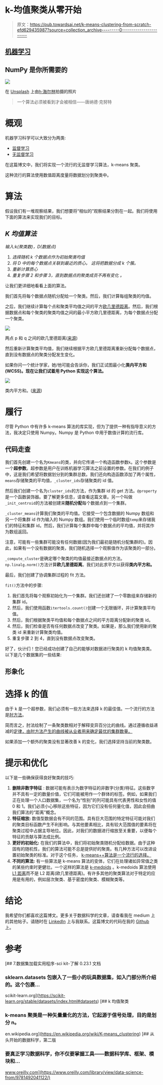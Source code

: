 # k-均值聚类从零开始

> 原文：<https://pub.towardsai.net/k-means-clustering-from-scratch-efd629435987?source=collection_archive---------0----------------------->

## [机器学习](https://towardsai.net/p/category/machine-learning)

## NumPy 是你所需要的

![](img/d74b74c6a1d4d8ae6002c9f916c3cc9c.png)

在 [Unsplash](https://unsplash.com?utm_source=medium&utm_medium=referral) 上由[h·海尔林](https://unsplash.com/@heyerlein?utm_source=medium&utm_medium=referral)拍摄的照片

> 一个算法必须被看到才会被相信——唐纳德·克努特

# 概观

机器学习科学可以大致分为两类:

*   [监督学习](https://en.wikipedia.org/wiki/Supervised_learning)
*   [无监督学习](https://en.wikipedia.org/wiki/Unsupervised_learning)

在这篇博文中，我们将实现一个流行的无监督学习算法，k-means 聚类。

这种流行的算法使用数值距离度量将数据划分到聚类中。

# 算法

假设我们有一堆观察结果，我们想要将“相似的”观察结果分割在一起。我们将使用下面的算法来实现我们的目标。

## *K 均值算法*

*输入:k(聚类数)，D(数据点)*

1.  *选择随机 k 个数据点作为初始聚类均值*
2.  *将 D 中的每个数据点关联到最近的质心。
    这将把数据分成 k 个簇。*
3.  *重新计算质心*
4.  *重复步骤 2 和步骤 3，直到数据点的聚类成员不再有变化
    。*

让我们更详细地看看上面的算法。

我们首先将每个数据点随机分配给一个聚类。然后，我们计算每组聚类的均值。

之后，我们继续计算每个点和聚类平均值之间的平方[欧几里德距离](https://en.wikipedia.org/wiki/Euclidean_distance)。然后，我们根据数据点和每个聚类的聚类均值之间的最小平方欧几里德距离，为每个数据点分配一个聚类。

![](img/0509313c6c3ee13839ecdb23f9d92ba3.png)

两点 p 和 q 之间的欧几里德距离([来源](https://arachnoid.com/latex/))

然后重新计算聚类平均值，我们继续根据平方欧几里德距离重新分配每个数据点，直到没有数据点的聚类分配发生变化。

如果你问一个统计学家，她/他可能会告诉你，我们正试图最小化**类内平方和(WCSS)。现在让我们试着用 Python 实现这个算法。**

![](img/21b52e51063b865c4b72f01ae06eaa50.png)

类内平方和。([来源](https://arachnoid.com/latex/))

# 履行

尽管 Python 中有许多 k-means 算法的库实现，但为了提供一种有指导意义的方法，我决定只使用 Numpy。Numpy 是 Python 中用于数值计算的流行库。

## 代码走查

我们首先创建一个名为`Kmeans`的类，并向它传递一个构造函数参数`k`。这个参数是一个**超参数**。超参数是用户在训练机器学习算法之前设置的参数。在我们的例子中，这是我们希望将数据划分到的集群总数。我们还向构造函数添加了两个属性，`means`存储聚类的平均值，`_cluster_ids`存储聚类的 id 值。

然后我们创建一个名为`cluster_ids`的方法，作为集群 id 的 get 方法。`@property`是一个函数装饰器。要了解更多信息，请查看这篇文章。另一个叫做`_init_centroid`的方法被创建来**随机分配**每个数据点到一个集群。

`_cluster_means`计算我们聚类的平均值。它接受一个包含数据的 Numpy 数组和另一个将集群 id 作为输入的 Numpy 数组。我们使用一个临时数组`temp`来存储我们的特征和集群 id。然后，我们计算每个集群中每个数据点的平均值，并将其作为数组返回。

注意，可能有一些集群可能没有任何数据(因为我们最初是随机分配集群的)。因此，如果有一个没有数据的聚类，我们随机选择一个观察值作为该聚类的一部分。

`_compute_cluster`是确定哪个聚类的均值最接近数据点的方法。`np.linalg.norm()`方法计算**欧几里德距离**。我们对此求平方以获得**类内平方和。**

最后，我们创建了协调集群过程的 fit 方法。

`fit()`方法中的步骤:

1.  我们首先将每个观察初始化为一个集群。我们还创建了一个零数组来存储新的集群 id。
2.  然后，我们使用函数`itertools.count()`创建一个无限循环，并计算聚类平均值。
3.  然后，我们根据聚类平均值和每个数据点之间的平方距离分配新的聚类 id。
4.  然后，我们检查是否有任何数据点改变了聚类。如果是，那么我们使用新的聚类 id 来重新计算聚类均值。
5.  重复步骤 2 到 4，直到没有数据点改变聚类。

好了，伙计们！您已经成功创建了自己的能够对数据进行聚类的 k 均值聚类类。以下是几个数据集的一些结果:

## 形象化

# 选择 k 的值

由于 k 是一个超参数，我们必须有一些方法来选择 k 的最佳值。一个流行的方法是[肘方法](https://en.wikipedia.org/wiki/Elbow_method_(clustering)#:~:text=In%20cluster%20analysis%2C%20the%20elbow,number%20of%20clusters%20to%20use.)。

简而言之，肘法绘制了一条聚类数相对于解释变异百分比的曲线。通过遵循收益递减的[定律，由肘方法产生的曲线被从业者用来确定最优的集群数量。](https://en.wikipedia.org/wiki/Diminishing_returns)

如果添加一个额外的聚类没有显著改善 k 的变化，我们选择坚持当前的聚类数。

# 提示和优化

以下是一些确保获得良好聚类的技巧:

1.  **删除非数字特征** :
    数据可能有表示为数字特征的非数字(分类)特征。这些数字并不具有一定的数量价值，它们可能被用作一个群体的标签。例如，如果我们正在处理一个人口数据集，一个名为“性别”的列可能具有代表男性和女性的值 0 和 1。我们必须小心移除这些特征，因为它们没有任何量化值，因此会扭曲我们算法的“距离”概念。
2.  **特征缩放:** 数值型数据会有不同的范围。具有巨大范围的特定特征可能对我们的聚类目标函数产生不利影响。与其他要素相比，具有较大范围值的要素将在聚类过程中占据主导地位。因此，对我们的数据进行缩放至关重要，以便每个特征的贡献与算法成比例。
3.  **更好的初始化:** 在我们的算法中，我们将初始聚类随机分配给数据。由于这种固有的随机性，我们的算法可能不总是提供好的聚类。有几种方法可以改进设置初始聚类的标准。对于这个任务， [k-means++算法是一个流行的选择。](https://en.wikipedia.org/wiki/K-means%2B%2B)
4.  **不同的算法:** 有一些算法是 k-means 算法的变体，它们在处理诸如异常值之类的某些约束时更健壮。一个这样的算法是 [k-medoids](https://en.wikipedia.org/wiki/K-medoids) 。k-medoids 算法使用 [L1 距离](https://en.wikipedia.org/wiki/Taxicab_geometry)而不是 L2 距离(欧几里德距离)。有许多其他的聚类算法对于特定的应用是有用的，例如层次聚类、基于密度的聚类、模糊聚类等。

# 结论

我希望你们都喜欢这篇博文。更多关于数据科学的文章，请查看我在 medium 上的其他帖子。请随时在 [LinkedIn](https://www.linkedin.com/in/sayarbanerjee/) 上与我联系。这篇博文的代码在我的 [Github](https://github.com/Sayar1106/TowardsDataSciencecodefiles/blob/master/Kmeansfromscratch/kmeans.py) 上。

# 参考

[](https://scikit-learn.org/stable/datasets/index.html#datasets) [## 7.数据集加载实用程序-sci kit-了解 0.23.1 文档

### sklearn.datasets 包嵌入了一些小的玩具数据集，如入门部分所介绍的。这个包裹…

scikit-learn.org](https://scikit-learn.org/stable/datasets/index.html#datasets) [](https://en.wikipedia.org/wiki/K-means_clustering) [## k 均值聚类

### k-means 聚类是一种矢量量化的方法，它起源于信号处理，目的是划分 n。

en.wikipedia.org](https://en.wikipedia.org/wiki/K-means_clustering) [](https://www.oreilly.com/library/view/data-science-from/9781492041122/) [## 从头开始的数据科学，第二版

### 要真正学习数据科学，你不仅要掌握工具——数据科学库、框架、模块和…

www.oreilly.com](https://www.oreilly.com/library/view/data-science-from/9781492041122/)